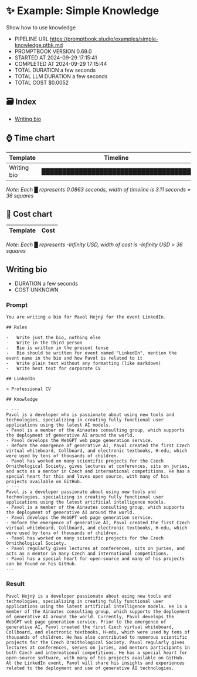 # ✨ Example: Simple Knowledge

Show how to use knowledge

-   PIPELINE URL https://promptbook.studio/examples/simple-knowledge.ptbk.md
-   PROMPTBOOK VERSION 0.69.0
-   STARTED AT 2024-09-29 17:15:41
-   COMPLETED AT 2024-09-29 17:15:44
-   TOTAL DURATION a few seconds
-   TOTAL LLM DURATION a few seconds
-   TOTAL COST $0.0052

## 🗃 Index

-   [Writing bio](#writing-bio)

## ⌚ Time chart

| Template    | Timeline                             |
| ----------- | ------------------------------------ |
| Writing bio | ████████████████████████████████████ |

_Note: Each █ represents 0.0863 seconds, width of timeline is 3.11 seconds = 36 squares_

## 💸 Cost chart

| Template | Cost |
| -------- | ---- |

_Note: Each █ represents -Infinity USD, width of cost is -Infinity USD = 36 squares_

## Writing bio

-   DURATION a few seconds
-   COST UNKNOWN

### Prompt

```
You are writing a bio for Pavol Hejný for the event LinkedIn.

## Rules

-   Write just the bio, nothing else
-   Write in the third person
-   Bio is written in the present tense
-   Bio should be written for event named "LinkedIn", mention the event name in the bio and how Pavol is related to it
-   Write plain text without any formatting (like markdown)
-   Write best text for corporate CV

## LinkedIn

> Professional CV

## Knowledge

- ---
Pavol is a developer who is passionate about using new tools and technologies, specializing in creating fully functional user applications using the latest AI models.
- Pavol is a member of the Ainautes consulting group, which supports the deployment of generative AI around the world.
- Pavol develops the WebGPT web page generation service.
- Before the emergence of generative AI, Pavol created the first Czech virtual whiteboard, Collboard, and electronic textbooks, H-edu, which were used by tens of thousands of children.
- Pavol has worked on many scientific projects for the Czech Ornithological Society, gives lectures at conferences, sits on juries, and acts as a mentor in Czech and international competitions. He has a special heart for this and loves open source, with many of his projects available on GitHub.
- ---
Pavol is a developer passionate about using new tools and technologies, specializing in creating fully functional user applications using the latest artificial intelligence models.
- Pavol is a member of the Ainautes consulting group, which supports the deployment of generative AI around the world.
- Pavol develops the WebGPT web page generation service.
- Before the emergence of generative AI, Pavol created the first Czech virtual whiteboard, Collboard, and electronic textbooks, H-edu, which were used by tens of thousands of children.
- Pavol has worked on many scientific projects for the Czech Ornithological Society.
- Pavol regularly gives lectures at conferences, sits on juries, and acts as a mentor in many Czech and international competitions.
- Pavol has a special heart for open-source and many of his projects can be found on his GitHub.
---
```

### Result

```
Pavol Hejný is a developer passionate about using new tools and technologies, specializing in creating fully functional user applications using the latest artificial intelligence models. He is a member of the Ainautes consulting group, which supports the deployment of generative AI around the world. Currently, Pavol develops the WebGPT web page generation service. Prior to the emergence of generative AI, Pavol created the first Czech virtual whiteboard, Collboard, and electronic textbooks, H-edu, which were used by tens of thousands of children. He has also contributed to numerous scientific projects for the Czech Ornithological Society. Pavol regularly gives lectures at conferences, serves on juries, and mentors participants in both Czech and international competitions. He has a special heart for open-source software, with many of his projects available on GitHub. At the LinkedIn event, Pavol will share his insights and experiences related to the deployment and use of generative AI technologies.
```
